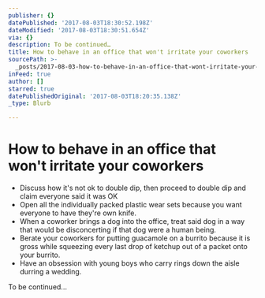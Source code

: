 ```yaml
---
publisher: {}
datePublished: '2017-08-03T18:30:52.198Z'
dateModified: '2017-08-03T18:30:51.654Z'
via: {}
description: To be continued…
title: How to behave in an office that won't irritate your coworkers
sourcePath: >-
  _posts/2017-08-03-how-to-behave-in-an-office-that-wont-irritate-your-coworker.md
inFeed: true
author: []
starred: true
datePublishedOriginal: '2017-08-03T18:20:35.138Z'
_type: Blurb

---
```

# How to behave in an office that won't irritate your coworkers

* Discuss how it's not ok to double dip, then proceed to double dip and claim everyone said it was OK
* Open all the individually packed plastic wear sets because you want everyone to have they're own knife.
* When a coworker brings a dog into the office, treat said dog in a way that would be disconcerting if that dog were a human being.
* Berate your coworkers for putting guacamole on a burrito because it is gross while squeezing every last drop of ketchup out of a packet onto your burrito.
* Have an obsession with young boys who carry rings down the aisle durring a wedding. 

To be continued...